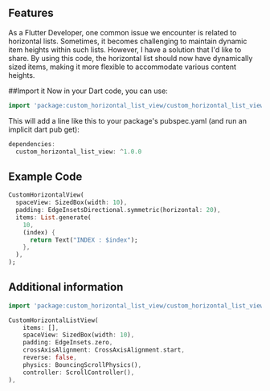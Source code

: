## Features

As a Flutter Developer, one common issue we encounter is related to horizontal lists. Sometimes, 
it becomes challenging to maintain dynamic item heights within such lists. However, 
I have a solution that I'd like to share. By using this code, the horizontal 
list should now have dynamically sized items, making it more flexible to accommodate various 
content heights.

##Import it
Now in your Dart code, you can use:
```dart
import 'package:custom_horizontal_list_view/custom_horizontal_list_view.dart';
```

This will add a line like this to your package's pubspec.yaml (and run an implicit dart pub get):

```dart
dependencies:
  custom_horizontal_list_view: ^1.0.0
```

## Example Code

```dart
CustomHorizontalView(
  spaceView: SizedBox(width: 10),
  padding: EdgeInsetsDirectional.symmetric(horizontal: 20),
  items: List.generate(
    10,
    (index) {
      return Text("INDEX : $index");
    },
  ),
);
```

## Additional information
```dart
import 'package:custom_horizontal_list_view/custom_horizontal_list_view.dart';

CustomHorizontalListView(
    items: [],
    spaceView: SizedBox(width: 10),
    padding: EdgeInsets.zero,
    crossAxisAlignment: CrossAxisAlignment.start,
    reverse: false,
    physics: BouncingScrollPhysics(),
    controller: ScrollController(),
),
```